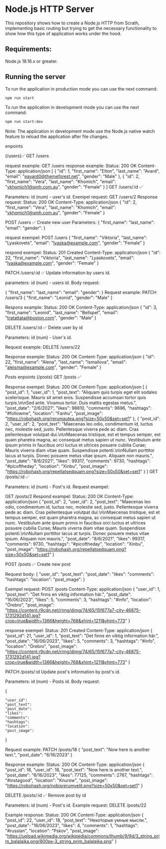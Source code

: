 # Node.js HTTP Server

This repository shows how to create a Node.js HTTP from Scrath, implementing basic routing but trying to get the necessary functionality to show how this type of application works under the hood.

## Requirements:

Node.js 18.16.x or greater.

## Running the server

To run the application in production mode you can use the next command:

```bash
npm run start
```

To run the application in development mode you can use the next command:

```bash
npm run start:dev
```

Note: The application in development mode use the Node.js native watch feature to reload the application after file changes.

enpoints

(/users)✅
GET /users

request example:
GET /users
response example:
Status: 200 OK
Content-Type: application/json
[
{
"id": 1,
"first_name": "Elton",
"last_name": "Avard",
"email": "eavard0@themeforest.net",
"gender": "Male"
},
{
"id": 2,
"first_name": "Vera",
"last_name": "Khomich",
"email": "vkhomich1@smh.com.au",
"gender": "Female"
}
]
GET /users/:id ✅

Parameters:
id (num) - user's id.
Exempel request:
GET /users/2
Response request:
Status: 200 OK
Content-Type: application/json
{
"id": 2,
"first_name": "Vera",
"last_name": "Khomich",
"email": "vkhomich1@smh.com.au",
"gender": "Female"
}

POST /users ✅
Create new user
Parameters:
{
"first_name":
"last_name":
"email":
"gender":
}

request exempel:
POST /users
{
"first_name": "Viktoria",
"last_name": "Lyaskovets",
"email": "lyaska@example.com",
"gender": "Female"
}

respond exempel:
Status: 201 Created
Content-Type: application/json
{
"id": 22,
"first_name": "Viktoria",
"last_name": "Lyaskovets",
"email": "lyaska@example.com",
"gender": "Female"
}

PATCH /users/:id ✅
Update information by users id.

parameters:
id (num) - users id.
Body request:

{
"first_name":
"last_name":
"email":
"gender":
}
Request example:
PATCH /users/3
{
"first_name": "Leonid",
"gender": "Male"
}

Respons example:
Status: 200 OK
Content-Type: application/json
{
"id": 3,
"first_name": "Leonid",
"last_name": "Bellspel",
"email": "tratattata@boston.com",
"gender": "Male"
}

DELETE /users/:id ✅
Delete user by id

Parameters:
id (num) - User's id.

Request example:
DELETE /users/22

Response example:
Status: 200 OK
Content-Type: application/json
{
"id": 22,
"first_name": "Alena",
"last_name": "Ismailova",
"email": "aleisma@example.com",
"gender": "Female"
}

Posts enpoints (/posts)
GET /posts ✅

Response exempel:
Status: 200 OK
Content-Type: application/json
[
{
"post_id": 1,
"user_id": 1,
"post_text": "Aliquam quis turpis eget elit sodales scelerisque. Mauris sit amet eros. Suspendisse accumsan tortor quis turpis.\n\nSed ante. Vivamus tortor. Duis mattis egestas metus.",
"post_date": "2/6/2021",
"likes": 98810,
"comments": 9696,
"hashtags": "#followme",
"location": "Fanhu",
"post_image": "https://robohash.org/rerumautea.png?size=50x50&set=set1"
},
{
"post_id": 2,
"user_id": 2,
"post_text": "Maecenas leo odio, condimentum id, luctus nec, molestie sed, justo. Pellentesque viverra pede ac diam. Cras pellentesque volutpat dui.\n\nMaecenas tristique, est et tempus semper, est quam pharetra magna, ac consequat metus sapien ut nunc. Vestibulum ante ipsum primis in faucibus orci luctus et ultrices posuere cubilia Curae; Mauris viverra diam vitae quam. Suspendisse potenti.\n\nNullam porttitor lacus at turpis. Donec posuere metus vitae ipsum. Aliquam non mauris.",
"post_date": "8/6/2021",
"likes": 99317,
"comments": 9730,
"hashtags": "#picoftheday",
"location": "Xinbu",
"post_image": "https://robohash.org/repellatsedquam.png?size=50x50&set=set1"
}
]
GET /posts/:id ✅

Parameters:
id (num) - Post's id.
Request exampel:

GET /posts/2
Respond exampel:
Status: 200 OK
Content-Type: application/json
{
"post_id": 2,
"user_id": 2,
"post_text": "Maecenas leo odio, condimentum id, luctus nec, molestie sed, justo. Pellentesque viverra pede ac diam. Cras pellentesque volutpat dui.\n\nMaecenas tristique, est et tempus semper, est quam pharetra magna, ac consequat metus sapien ut nunc. Vestibulum ante ipsum primis in faucibus orci luctus et ultrices posuere cubilia Curae; Mauris viverra diam vitae quam. Suspendisse potenti.\n\nNullam porttitor lacus at turpis. Donec posuere metus vitae ipsum. Aliquam non mauris.",
"post_date": "8/6/2021",
"likes": 99317,
"comments": 9730,
"hashtags": "#picoftheday",
"location": "Xinbu",
"post_image": "https://robohash.org/repellatsedquam.png?size=50x50&set=set1"
}

POST /posts ✅
Create new post

Request body:
{
"user_id":
"post_text":
"post_date":
"likes":
"comments":
"hashtags":
"location":
"post_image":
}

Exempel request:
POST /posts
Content-Type: application/json
{
"user_id": 1,
"post_text": "Det finns en viktig information här.",
"post_date": "16/06/2023",
"likes": 5,
"comments": 3,
"hashtags": "#info",
"location": "Örebro",
"post_image": "https://content.r9cdn.net/rimg/dimg/74/65/15f677a7-city-46875-1731292d141.jpg?crop=true&width=1366&height=768&xhint=1211&yhint=773"
}

response exempel:
Status: 201 Created
Content-Type: application/json
{
"post_id": 21,
"user_id": 1,
"post_text": "Det finns en viktig information här.",
"post_date": "16/06/2023",
"likes": 5,
"comments": 3,
"hashtags": "#info",
"location": "Örebro",
"post_image": "https://content.r9cdn.net/rimg/dimg/74/65/15f677a7-city-46875-1731292d141.jpg?crop=true&width=1366&height=768&xhint=1211&yhint=773"
}

PATCH /posts/:id
Update post's information by post's id.

Parameters:
id (num) - Posts id.
Body request:

{

    "user_id":
    "post_text":
    "post_date":
    "likes":
    "comments":
    "hashtags":
    "location":
    "post_image":

}

Request example:
PATCH /posts/18
{
"post_text": "Now here is another text.",
"post_date": "6/16/2023"
}

Response example:
Status: 200 OK
Content-Type: application/json
{
"post_id": 18,
"user_id": 18,
"post_text": "Now here is another text.",
"post_date": "6/16/2023",
"likes": 77125,
"comments": 2767,
"hashtags": "#instagood",
"location": "Knurów",
"post_image": "https://robohash.org/nobisrerumvelit.png?size=50x50&set=set1"
}

DELETE /posts/:id ✅
Remove post by id

Parameters:
id (num) - Post's id.
Example request:
DELETE /posts/22

Example response:
Status: 200 OK
Content-Type: application/json
{
"post_id": 22,
"user_id": 18,
"post_text": "Некоторые умные мысли.",
"post_date": "16/06/2023",
"likes": 4,
"comments": 1,
"hashtags": "#russian",
"location": "Pskov",
"post_image": "https://upload.wikimedia.org/wikipedia/commons/thumb/9/9d/3_string_prim_balalaika.png/800px-3_string_prim_balalaika.png"
}
